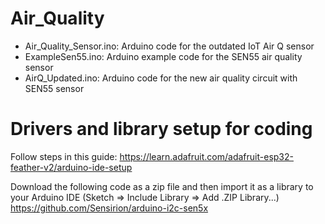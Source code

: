 # Air_Quality
- Air_Quality_Sensor.ino: Arduino code for the outdated IoT Air Q sensor
- ExampleSen55.ino: Arduino example code for the SEN55 air quality sensor
- AirQ_Updated.ino: Arduino code for the new air quality circuit with SEN55 sensor

# Drivers and library setup for coding
Follow steps in this guide: https://learn.adafruit.com/adafruit-esp32-feather-v2/arduino-ide-setup

Download the following code as a zip file and then import it as a library to your Arduino IDE (Sketch => Include Library => Add .ZIP Library...) https://github.com/Sensirion/arduino-i2c-sen5x
